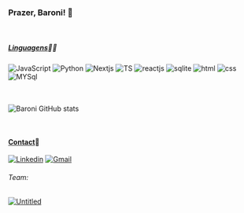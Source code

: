 ### Prazer, Baroni! 🚀
<br>

##### [Linguagens]()👨‍💻

<div style="display: inline_block">
    <img align="center" alt="JavaScript" src="https://img.shields.io/badge/JavaScript-F7DF1E?style=for-the-badge&logo=javascript&logoColor=black"> 
    <img align="center" alt="Python" src="https://img.shields.io/badge/Python-3776AB?style=for-the-badge&logo=python&logoColor=white">
    <img align="center" alt="Nextjs" src="https://img.shields.io/badge/Next-black?style=for-the-badge&logo=next.js&logoColor=white">
    <img align="center" alt="TS" src="https://img.shields.io/badge/TypeScript-007ACC?style=for-the-badge&logo=typescript&logoColor=white">
    <img align="center" alt="reactjs" src="https://img.shields.io/badge/React-20232A?style=for-the-badge&logo=react&logoColor=61DAFB">
    <img align="center" alt="sqlite" src="https://img.shields.io/badge/SQLite-07405E?style=for-the-badge&logo=sqlite&logoColor=white">
    <img align="center" alt="html" src="https://img.shields.io/badge/HTML5-E34F26?style=for-the-badge&logo=html5&logoColor=white">
    <img align="center" alt="css" src="https://img.shields.io/badge/CSS3-1572B6?style=for-the-badge&logo=css3&logoColor=white">
    <img align="center" alt="MYSql" src="https://img.shields.io/badge/mysql-%2300f.svg?style=for-the-badge&logo=mysql&logoColor=white">
     

</div>
<br><br>

![Baroni GitHub stats](https://github-readme-stats.vercel.app/api?username=otaviobaroni&show_icons=true&theme=tokyonight)

<br>

#### [Contact]()📲
[![Linkedin](https://img.shields.io/badge/LinkedIn-0077B5?style=for-the-badge&logo=linkedin&logoColor=white)](https://www.linkedin.com/in/otaviobaronii/) 
[![Gmail](https://img.shields.io/badge/Gmail-D14836?style=for-the-badge&logo=gmail&logoColor=white)](mailto:otaviobaronii@icloud.com)

###### Team: 
[![Untitled](https://img.shields.io/website-up-down-green-red/http/monip.org.svg)](www.untitledevs.com.br)
